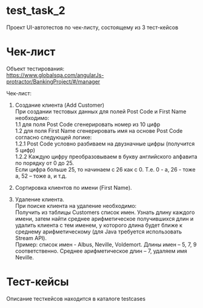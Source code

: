 # test_task_2
Проект UI-автотестов по чек-листу, состоящему из 3 тест-кейсов

# Чек-лист
Объект тестирования:  
https://www.globalsqa.com/angularJs-protractor/BankingProject/#/manager

Чек-лист:  
1. Создание клиента (Add Customer)  
При создании тестовых данных для полей Post Code и First Name необходимо:  
1.1 для поля Post Code сгенерировать номер из 10 цифр  
1.2 для поля First Name сгенерировать имя на основе Post Code согласно следующей логике:  
1.2.1 Post Code условно разбиваем на двузначные цифры (получится 5 цифр)  
1.2.2 Каждую цифру преобразовываем в букву английского алфавита по порядку от 0 до 25.  
Если цифра больше 25, то начинаем с 26 как с 0. Т.е. 0 - a, 26 - тоже a, 52 – тоже a, и т.д.  

2. Сортировка клиентов по имени (First Name).

3. Удаление клиента.  
При поиске клиента на удаление необходимо:  
Получить из таблицы Customers список имен. Узнать длину каждого имени, затем найти среднее
арифметическое получившихся длин и удалить клиента с тем именем, у которого длина будет ближе
к среднему арифметическому (для Java требуется использовать Stream API).  
Пример: список имен - Albus, Neville, Voldemort. Длины имен – 5, 7, 9 соответственно.
Среднее арифметическое длин – 7, удаляем имя Neville.

# Тест-кейсы
Описание тесткейсов находится в каталоге testcases
